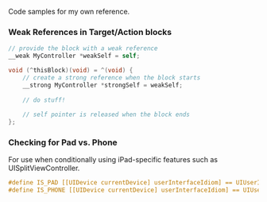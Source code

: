 Code samples for my own reference.

### Weak References in Target/Action blocks


```objectivec
// provide the block with a weak reference
__weak MyController *weakSelf = self;

void (^thisBlock)(void) = ^(void) {
    // create a strong reference when the block starts
    __strong MyController *strongSelf = weakSelf;
    
    // do stuff!
    
    // self pointer is released when the block ends
};
```

### Checking for Pad vs. Phone

For use when conditionally using iPad-specific features such as UISplitViewController.

```objectivec
#define IS_PAD [[UIDevice currentDevice] userInterfaceIdiom] == UIUserInterfaceIdiomPad
#define IS_PHONE [[UIDevice currentDevice] userInterfaceIdiom] == UIUserInterfaceIdiomPhone
```

